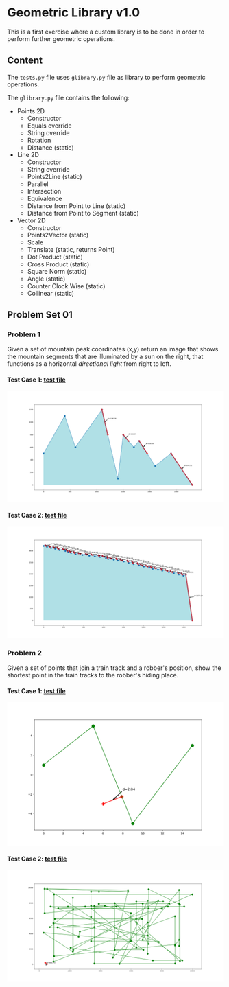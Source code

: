 # Geometric Library v1.0

This is a first exercise where a custom library is to be done in order to perform further geometric operations. <br />

## Content

The `tests.py` file uses `glibrary.py` file as library to perform geometric operations. <br />

The `glibrary.py` file contains the following: <br />

- Points 2D
  - Constructor
  - Equals override
  - String override
  - Rotation
  - Distance (static)
- Line 2D
  - Constructor
  - String override
  - Points2Line (static)
  - Parallel
  - Intersection
  - Equivalence
  - Distance from Point to Line (static)
  - Distance from Point to Segment (static)
- Vector 2D
  - Constructor
  - Points2Vector (static)
  - Scale
  - Translate (static, returns Point)
  - Dot Product (static)
  - Cross Product (static)
  - Square Norm (static)
  - Angle (static)
  - Counter Clock Wise (static)
  - Collinear (static)

## Problem Set 01

### Problem 1

Given a set of mountain peak coordinates (x,y) return an image that shows the mountain segments that are illuminated by a sun on the right, that functions as a horizontal *directional light* from right to left. <br />

#### Test Case 1: [test file](https://github.com/the-other-mariana/computational-geometry/blob/master/geometric-library/1.in)

![image](https://github.com/the-other-mariana/computational-geometry/blob/master/geometric-library/output-img/output-p1-i1.png?raw=true) <br />

#### Test Case 2: [test file](https://github.com/the-other-mariana/computational-geometry/blob/master/geometric-library/2.in)

![image](https://github.com/the-other-mariana/computational-geometry/blob/master/geometric-library/output-img/output-p1-i2.png?raw=true) <br />

### Problem 2

Given a set of points that join a train track and a robber's position, show the shortest point in the train tracks to the robber's hiding place. <br />

#### Test Case 1: [test file](https://github.com/the-other-mariana/computational-geometry/blob/master/geometric-library/3.in)

![image](https://github.com/the-other-mariana/computational-geometry/blob/master/geometric-library/output-img/output_p2_i1.png?raw=true) <br />

#### Test Case 2: [test file](https://github.com/the-other-mariana/computational-geometry/blob/master/geometric-library/4.in)

![image](https://github.com/the-other-mariana/computational-geometry/blob/master/geometric-library/output-img/output_p2_i2.png?raw=true) <br />